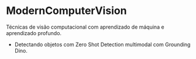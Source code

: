 # ModernComputerVision
Técnicas de visão computacional com aprendizado de máquina e aprendizado profundo.


- Detectando objetos com Zero Shot Detection multimodal com Grounding Dino.